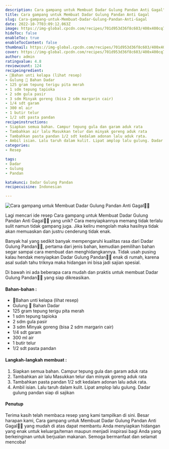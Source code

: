 ```yaml
---
description: Cara gampang untuk Membuat Dadar Gulung Pandan Anti Gagal"
title: Cara gampang untuk Membuat Dadar Gulung Pandan Anti Gagal
slug: Cara-gampang-untuk-Membuat-Dadar-Gulung-Pandan-Anti-Gagal
date: 2022-10-7T03:09:12.063Z
image: https://img-global.cpcdn.com/recipes/701d953d36f8c603/400x400cq70/photo.jpg
hideToc: false
enableToc: true
enableTocContent: false
thumbnail: https://img-global.cpcdn.com/recipes/701d953d36f8c603/400x400cq70/photo.jpg
cover: https://img-global.cpcdn.com/recipes/701d953d36f8c603/400x400cq70/photo.jpg
author: admin
ratingvalue: 4.8
reviewcount: 124
recipeingredient:
- 🌹Bahan unti kelapa (lihat resep)
- Gulung 🌹 Bahan Dadar
- 125 gram tepung terigu pita merah
- 1 sdm tepung tapioka
- 2 sdm gula pasir
- 3 sdm Minyak goreng (bisa 2 sdm margarin cair)
- 1/4 sdt garam
- 300 ml air
- 1 butir telur
- 1/2 sdt pasta pandan
recipeinstructions:
- Siapkan semua bahan. Campur tepung gula dan garam aduk rata
- Tambahkan air lalu Masukkan telur dan minyak goreng aduk rata
- Tambahkan pasta pandan 1/2 sdt kedalam adonan lalu aduk rata.
- Ambil isian. Lalu taruh dalam kulit. Lipat amplop lalu gulung. Dadar gulung pandan siap di sajikan
categories:
- Resep

tags:
- Dadar
- Gulung
- Pandan

katakunci: Dadar Gulung Pandan
recipecuisine: Indonesian

---
```


![Cara gampang untuk Membuat Dadar Gulung Pandan Anti Gagal👩‍🍳](https://img-global.cpcdn.com/recipes/701d953d36f8c603/400x400cq70/photo.jpg)

Lagi mencari ide resep Cara gampang untuk Membuat Dadar Gulung Pandan Anti Gagal👩‍🍳 yang unik? Cara menyiapkannya memang tidak terlalu sulit namun tidak gampang juga. Jika keliru mengolah maka hasilnya tidak akan memuaskan dan justru cenderung tidak enak.

Banyak hal yang sedikit banyak mempengaruhi kualitas rasa dari Dadar Gulung Pandan👩‍🍳, pertama dari jenis bahan, kemudian pemilihan bahan segar sampai cara membuat dan menghidangkannya. Tidak usah pusing kalau hendak menyiapkan Dadar Gulung Pandan👩‍🍳 enak di rumah, karena asal sudah tahu triknya maka hidangan ini bisa jadi sajian spesial.

Di bawah ini ada beberapa cara mudah dan praktis untuk membuat Dadar Gulung Pandan👩‍🍳 yang siap dikreasikan.

<!--inarticleads1-->

#### Bahan-bahan :

- 🌹Bahan unti kelapa (lihat resep)
- Gulung 🌹 Bahan Dadar
- 125 gram tepung terigu pita merah
- 1 sdm tepung tapioka
- 2 sdm gula pasir
- 3 sdm Minyak goreng (bisa 2 sdm margarin cair)
- 1/4 sdt garam
- 300 ml air
- 1 butir telur
- 1/2 sdt pasta pandan

<!--inarticleads2-->

#### Langkah-langkah membuat :

1. Siapkan semua bahan. Campur tepung gula dan garam aduk rata
1. Tambahkan air lalu Masukkan telur dan minyak goreng aduk rata
1. Tambahkan pasta pandan 1/2 sdt kedalam adonan lalu aduk rata.
1. Ambil isian. Lalu taruh dalam kulit. Lipat amplop lalu gulung. Dadar gulung pandan siap di sajikan

#### Penutup

Terima kasih telah membaca resep yang kami tampilkan di sini. Besar harapan kami, Cara gampang untuk Membuat Dadar Gulung Pandan Anti Gagal👩‍🍳 yang mudah di atas dapat membantu Anda menyiapkan hidangan yang enak untuk keluarga/teman maupun menjadi inspirasi bagi Anda yang berkeinginan untuk berjualan makanan. Semoga bermanfaat dan selamat mencoba!